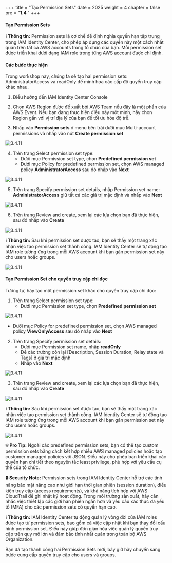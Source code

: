 +++
title = "Tạo Permission Sets"
date = 2025
weight = 4
chapter = false
pre = "<b>1.4 </b>"
+++

#### Tạo Permission Sets

**ℹ️ Thông tin:** Permission sets là cơ chế để định nghĩa quyền hạn tập trung trong IAM Identity Center, cho phép áp dụng các quyền này một cách nhất quán trên tất cả AWS accounts trong tổ chức của bạn. Mỗi permission set được triển khai dưới dạng IAM role trong từng AWS account được chỉ định.

#### Các bước thực hiện

Trong workshop này, chúng ta sẽ tạo hai permission sets: AdministratorAccess và readOnly để minh họa các cấp độ quyền truy cập khác nhau.

1. Điều hướng đến IAM Identity Center Console
2. Chọn AWS Region được đề xuất bởi AWS Team nếu đây là một phần của AWS Event. Nếu bạn đang thực hiện điều này một mình, hãy chọn Region gần với vị trí địa lý của bạn để tối ưu hóa độ trễ.

3. Nhấp vào **Permission sets** ở menu bên trái dưới mục Multi-account permissions và nhấp vào nút **Create permission set**

![3.4.11](/images/0001/image14.png)

4. Trên trang Select permission set type:
   - Dưới mục Permission set type, chọn **Predefined permission set**
   - Dưới mục Policy for predefined permission set, chọn AWS managed policy **AdministratorAccess** sau đó nhấp vào **Next**

![3.4.11](/images/0001/image15.png)

5. Trên trang Specify permission set details, nhập Permission set name: **AdministratorAccess** giữ tất cả các giá trị mặc định và nhấp vào **Next**

![3.4.11](/images/0001/image16.png)

6. Trên trang Review and create, xem lại các lựa chọn bạn đã thực hiện, sau đó nhấp vào **Create**

![3.4.11](/images/0001/image17.png)

**ℹ️ Thông tin:** Sau khi permission set được tạo, bạn sẽ thấy một trang xác nhận việc tạo permission set thành công. IAM Identity Center sẽ tự động tạo IAM role tương ứng trong mỗi AWS account khi bạn gán permission set này cho users hoặc groups.

![3.4.11](/images/0001/image18.png)

#### Tạo Permission Set cho quyền truy cập chỉ đọc

Tương tự, hãy tạo một permission set khác cho quyền truy cập chỉ đọc:

1. Trên trang Select permission set type:
   - Dưới mục Permission set type, chọn **Predefined permission set**

![3.4.11](/images/0001/image19.png)

   - Dưới mục Policy for predefined permission set, chọn AWS managed policy **ViewOnlyAccess** sau đó nhấp vào **Next**

2. Trên trang Specify permission set details:
   - Dưới mục Permission set name, nhập **readOnly**
   - Để các trường còn lại [Description, Session Duration, Relay state và Tags] ở giá trị mặc định
   - Nhấp vào **Next**

![3.4.11](/images/0001/image20.png)

3. Trên trang Review and create, xem lại các lựa chọn bạn đã thực hiện, sau đó nhấp vào **Create**

![3.4.11](/images/0001/image21.png)

**ℹ️ Thông tin:** Sau khi permission set được tạo, bạn sẽ thấy một trang xác nhận việc tạo permission set thành công. IAM Identity Center sẽ tự động tạo IAM role tương ứng trong mỗi AWS account khi bạn gán permission set này cho users hoặc groups.

![3.4.11](/images/0001/image211.png)

**💡 Pro Tip:** Ngoài các predefined permission sets, bạn có thể tạo custom permission sets bằng cách kết hợp nhiều AWS managed policies hoặc tạo customer managed policies với JSON. Điều này cho phép bạn triển khai các quyền hạn chi tiết theo nguyên tắc least privilege, phù hợp với yêu cầu cụ thể của tổ chức.

**🔒 Security Note:** Permission sets trong IAM Identity Center hỗ trợ các tính năng bảo mật nâng cao như giới hạn thời gian phiên (session duration), điều kiện truy cập (access requirements), và khả năng tích hợp với AWS CloudTrail để ghi nhật ký hoạt động. Trong môi trường sản xuất, hãy cân nhắc việc thiết lập các giới hạn phiên ngắn hơn và yêu cầu xác thực đa yếu tố (MFA) cho các permission sets có quyền hạn cao.

**ℹ️ Thông tin:** IAM Identity Center tự động quản lý vòng đời của IAM roles được tạo từ permission sets, bao gồm cả việc cập nhật khi bạn thay đổi cấu hình permission set. Điều này giúp đơn giản hóa việc quản lý quyền truy cập trên quy mô lớn và đảm bảo tính nhất quán trong toàn bộ AWS Organization.

Bạn đã tạo thành công hai Permission Sets mới, bây giờ hãy chuyển sang bước cung cấp quyền truy cập cho users và groups.